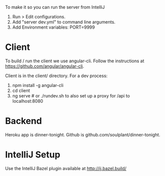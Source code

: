 To make it so you can run the server from IntelliJ

1. Run > Edit configurations.
2. Add "server dev.yml" to command line arguments.
3. Add Environment variables: PORT=9999


# Client

To build / run the client we use angular-cli. Follow the instructions at https://github.com/angular/angular-cli.

Client is in the client/ directory. For a dev process:

1. npm install -g angular-cli
1. cd client
1. ng serve  # or ./rundev.sh to also set up a proxy for /api to localhost:8080

# Backend

Heroku app is dinner-tonight.
Github is github.com/soulplant/dinner-tonight.

# IntelliJ Setup

Use the IntelliJ Bazel plugin available at http://ij.bazel.build/
